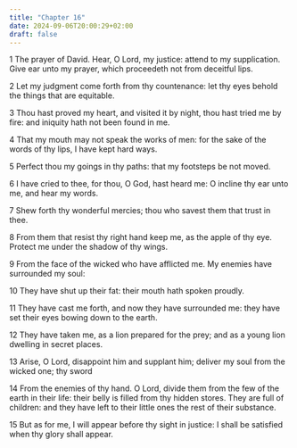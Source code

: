 ```yaml
---
title: "Chapter 16"
date: 2024-09-06T20:00:29+02:00
draft: false
---
```



1 The prayer of David. Hear, O Lord, my justice: attend to my supplication. Give ear unto my prayer, which proceedeth not from deceitful lips.

2 Let my judgment come forth from thy countenance: let thy eyes behold the things that are equitable.

3 Thou hast proved my heart, and visited it by night, thou hast tried me by fire: and iniquity hath not been found in me.

4 That my mouth may not speak the works of men: for the sake of the words of thy lips, I have kept hard ways.

5 Perfect thou my goings in thy paths: that my footsteps be not moved.

6 I have cried to thee, for thou, O God, hast heard me: O incline thy ear unto me, and hear my words.

7 Shew forth thy wonderful mercies; thou who savest them that trust in thee.

8 From them that resist thy right hand keep me, as the apple of thy eye. Protect me under the shadow of thy wings.

9 From the face of the wicked who have afflicted me. My enemies have surrounded my soul:

10 They have shut up their fat: their mouth hath spoken proudly.

11 They have cast me forth, and now they have surrounded me: they have set their eyes bowing down to the earth.

12 They have taken me, as a lion prepared for the prey; and as a young lion dwelling in secret places.

13 Arise, O Lord, disappoint him and supplant him; deliver my soul from the wicked one; thy sword

14 From the enemies of thy hand. O Lord, divide them from the few of the earth in their life: their belly is filled from thy hidden stores. They are full of children: and they have left to their little ones the rest of their substance.

15 But as for me, I will appear before thy sight in justice: I shall be satisfied when thy glory shall appear.

